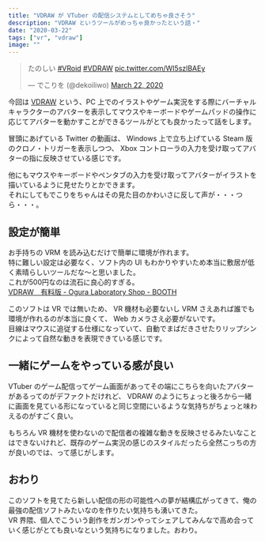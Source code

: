 ```yaml
---
title: "VDRAW が VTuber の配信システムとしてめちゃ良さそう"
description: "VDRAW というツールがめっちゃ良かったという話・"
date: "2020-03-22"
tags: ["vr", "vdraw"]
image: ""
---
```


<blockquote class="twitter-tweet"><p lang="ja" dir="ltr">たのしい <a href="https://twitter.com/hashtag/VRoid?src=hash&amp;ref_src=twsrc%5Etfw">#VRoid</a> <a href="https://twitter.com/hashtag/VDRAW?src=hash&amp;ref_src=twsrc%5Etfw">#VDRAW</a> <a href="https://t.co/WI5szlBAEy">pic.twitter.com/WI5szlBAEy</a></p>&mdash; でこりを (@dekoiliwo) <a href="https://twitter.com/dekoiliwo/status/1241650013375041536?ref_src=twsrc%5Etfw">March 22, 2020</a></blockquote> <script async src="https://platform.twitter.com/widgets.js" charset="utf-8"></script>

今回は [VDRAW](https://sites.google.com/view/vdraw/) という、PC 上でのイラストやゲーム実況をする際にバーチャルキャラクターのアバターを表示してマウスやキーボードやゲームパッドの操作に応じてアバターを動かすことができるツールがとても良かったって話をします。

冒頭にあげている Twitter の動画は、 Windows 上で立ち上げている Steam 版のクロノ・トリガーを表示しつつ、 Xbox コントローラの入力を受け取ってアバターの指に反映させている感じです。

他にもマウスやキーボードやペンタブの入力を受け取ってアバターがイラストを描いているように見せたりとかできます。  
それにしてもでこりをちゃんはその見た目のかわいさに反して声が・・・つら・・・。

## 設定が簡単

お手持ちの VRM を読み込むだけで簡単に環境が作れます。  
特に難しい設定は必要なく、ソフト内の UI もわかりやすいため本当に敷居が低く素晴らしいツールだな〜と思いました。  
これが500円なのは流石に良心的すぎる。  
[VDRAW　有料版 - Ogura Laboratory Shop - BOOTH](https://booth.pm/ja/items/940071)

このソフトは VR では無いため、 VR 機材も必要ないし VRM さえあれば誰でも環境が作れるのが本当に良くて、 Web カメラさえ必要がないです。  
目線はマウスに追従する仕様になっていて、自動でまばだきさせたりリップシンクによって自然な動きを表現できている感じです。

## 一緒にゲームをやっている感が良い

VTuber のゲーム配信ってゲーム画面があってその端にこちらを向いたアバターがあるってのがデファクトだけれど、 VDRAW のようにちょっと後ろから一緒に画面を見ている形になっていると同じ空間にいるような気持ちがちょっと味わえるのがすごく良い。

もちろん VR 機材を使わないので配信者の複雑な動きを反映させるみたいなことはできないけれど、既存のゲーム実況の感じのスタイルだったら全然こっちの方が良いのでは、って感じがします。

## おわり

このソフトを見てたら新しい配信の形の可能性への夢が結構広がってきて、俺の最強の配信ソフトみたいなのを作りたい気持ちも湧いてきた。  
VR 界隈、個人でこういう創作をガンガンやってシェアしてみんなで高め合っていく感じがとても良いなという気持ちになりました。おわり。
